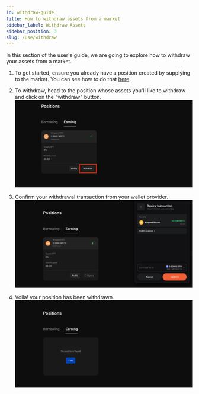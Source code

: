 ```yaml
---
id: withdraw-guide
title: How to withdraw assets from a market
sidebar_label: Withdraw Assets
sidebar_position: 3
slug: /use/withdraw
---
```


In this section of the user's guide, we are going to explore how to withdraw your assets from a market.

1. To get started, ensure you already have a position created by supplying to the market. You can see how to do that [here](./earn-guide.md).

2. To withdraw, head to the position whose assets you'll like to withdraw and click on the "withdraw" button.
![Withdraw](images/withdraw_1.png)

3. Confirm your withdrawal transaction from your wallet provider.
![Withdraw](images/withdraw_2.png)

4. Voila! your position has been withdrawn.
![Withdraw](images/withdraw_3.png)